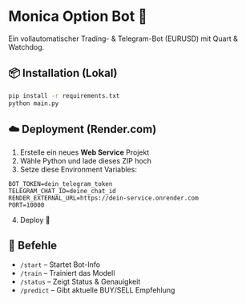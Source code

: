 # Monica Option Bot 🚀

Ein vollautomatischer Trading- & Telegram-Bot (EURUSD) mit Quart & Watchdog.

## 📦 Installation (Lokal)

```bash
pip install -r requirements.txt
python main.py
```

## ☁️ Deployment (Render.com)

1. Erstelle ein neues **Web Service** Projekt
2. Wähle Python und lade dieses ZIP hoch
3. Setze diese Environment Variables:

```
BOT_TOKEN=dein_telegram_token
TELEGRAM_CHAT_ID=deine_chat_id
RENDER_EXTERNAL_URL=https://dein-service.onrender.com
PORT=10000
```

4. Deploy 🚀

## 🧠 Befehle

- `/start` – Startet Bot-Info
- `/train` – Trainiert das Modell
- `/status` – Zeigt Status & Genauigkeit
- `/predict` – Gibt aktuelle BUY/SELL Empfehlung

